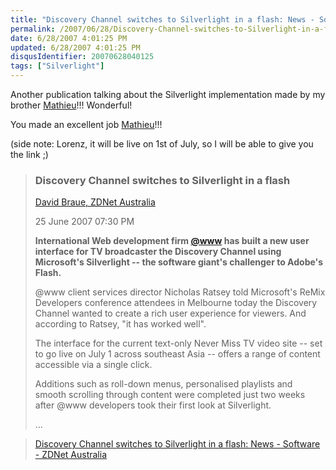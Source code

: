 ```yaml
---
title: "Discovery Channel switches to Silverlight in a flash: News - Software - ZDNet Australia"
permalink: /2007/06/28/Discovery-Channel-switches-to-Silverlight-in-a-flash-News-Software-ZDNet-Australia/
date: 6/28/2007 4:01:25 PM
updated: 6/28/2007 4:01:25 PM
disqusIdentifier: 20070628040125
tags: ["Silverlight"]
---
```

Another publication talking about the Silverlight implementation made by my brother [Mathieu](http://www.techheadbrothers.com/Auteurs.aspx?Id=337eb7bf-2bba-417c-be9d-20488ba6732a)!!! Wonderful!

You made an excellent job [Mathieu](http://www.techheadbrothers.com/Auteurs.aspx?Id=337eb7bf-2bba-417c-be9d-20488ba6732a)!!!
<!-- more -->

(side note: Lorenz, it will be live on 1st of July, so I will be able to give you the link ;)

> ### Discovery Channel switches to Silverlight in a flash
> 
> [David Braue, ZDNet Australia](mailto:edit@zdnet.com.au)
> 
> 25 June 2007 07:30 PM
> 
> **International Web development firm [@www](http://www.atwww.com/page.asp?partid=1) has built a new user interface for TV broadcaster the Discovery Channel using Microsoft's Silverlight -- the software giant's challenger to Adobe's Flash.**
> 
> @www client services director Nicholas Ratsey told Microsoft's ReMix Developers conference attendees in Melbourne today the Discovery Channel wanted to create a rich user experience for viewers. And according to Ratsey, "it has worked well".
> 
> The interface for the current text-only Never Miss TV video site -- set to go live on July 1 across southeast Asia -- offers a range of content accessible via a single click.
> 
> Additions such as roll-down menus, personalised playlists and smooth scrolling through content were completed just two weeks after @www developers took their first look at Silverlight.
> 
> ...

> [Discovery Channel switches to Silverlight in a flash: News - Software - ZDNet Australia](http://www.zdnet.com.au/news/software/soa/Discovery-Channel-switches-to-Silverlight-in-a-flash/0,130061733,339279044,00.htm)
